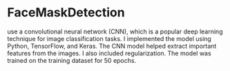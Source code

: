 # FaceMaskDetection
use a convolutional neural network (CNN), which is a popular deep learning technique for image classification tasks. I implemented the model using Python, TensorFlow, and Keras. The CNN model helped extract important features from the images. I also included  regularization. The model was trained on the training dataset for 50 epochs.
